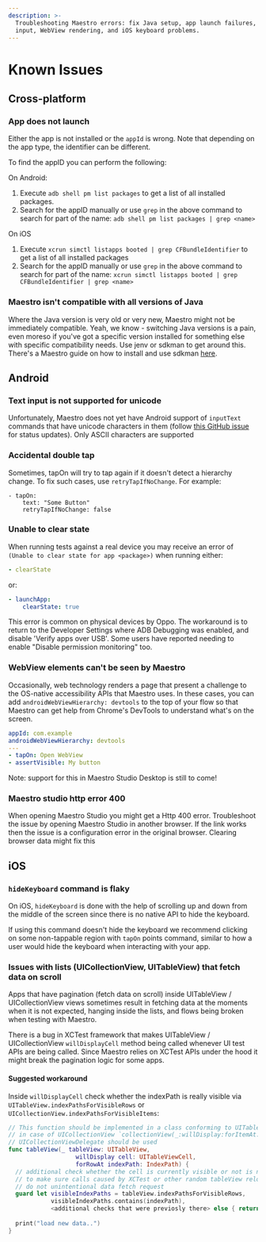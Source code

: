 ```yaml
---
description: >-
  Troubleshooting Maestro errors: fix Java setup, app launch failures, Android
  input, WebView rendering, and iOS keyboard problems.
---
```


# Known Issues

## Cross-platform

### App does not launch

Either the app is not installed or the `appId` is wrong. Note that depending on the app type, the identifier can be different.

To find the appID you can perform the following:

On Android:

1. Execute `adb shell pm list packages` to get a list of all installed packages.
2. Search for the appID manually or use `grep` in the above command to search for part of the name: `adb shell pm list packages | grep <name>`

On iOS

1. Execute `xcrun simctl listapps booted | grep CFBundleIdentifier` to get a list of all installed packages
2. Search for the appID manually or use `grep` in the above command to search for part of the name: `xcrun simctl listapps booted | grep CFBundleIdentifier | grep <name>`

### Maestro isn't compatible with all versions of Java

Where the Java version is very old or very new, Maestro might not be immediately compatible. Yeah, we know - switching Java versions is a pain, even moreso if you've got a specific version installed for something else with specific compatibility needs. Use jenv or sdkman to get around this. There's a Maestro guide on how to install and use sdkman [here](https://www.youtube.com/watch?v=yR7BGMjK0vM).

## Android

### Text input is not supported for unicode

Unfortunately, Maestro does not yet have Android support of `inputText` commands that have unicode characters in them (follow [this GitHub issue](https://github.com/mobile-dev-inc/maestro/issues/146) for status updates). Only ASCII characters are supported

### Accidental double tap

Sometimes, tapOn will try to tap again if it doesn't detect a hierarchy change. To fix such cases, use `retryTapIfNoChange`. For example:

```
- tapOn:
    text: "Some Button"
    retryTapIfNoChange: false
```

### Unable to clear state

When running tests against a real device you may receive an error of `(Unable to clear state for app <package>)` when running either:

```yaml
- clearState
```

or:

```yaml
- launchApp:
    clearState: true
```

This error is common on physical devices by Oppo. The workaround is to return to the Developer Settings where ADB Debugging was enabled, and disable 'Verify apps over USB'. Some users have reported needing to enable "Disable permission monitoring" too.

### WebView elements can't be seen by Maestro

Occasionally, web technology renders a page that present a challenge to the OS-native accessibility APIs that Maestro uses. In these cases, you can add `androidWebViewHierarchy: devtools` to the top of your flow so that Maestro can get help from Chrome's DevTools to understand what's on the screen.

```yaml
appId: com.example
androidWebViewHierarchy: devtools
---
- tapOn: Open WebView
- assertVisible: My button
```

Note: support for this in Maestro Studio Desktop is still to come!


### Maestro studio http error 400

When opening Maestro Studio you might get a Http 400 error. Troubleshoot the issue by opening Maestro Studio in another browser. If the link works then the issue is a configuration error in the original browser. Clearing browser data might fix this

## iOS

### `hideKeyboard` command is flaky

On iOS, `hideKeyboard` is done with the help of scrolling up and down from the middle of the screen since there is no native API to hide the keyboard.

If using this command doesn't hide the keyboard we recommend clicking on some non-tappable region with `tapOn` points command, similar to how a user would hide the keyboard when interacting with your app.

### Issues with lists (UICollectionView, UITableView) that fetch data on scroll

Apps that have pagination (fetch data on scroll) inside UITableView / UICollectionView views sometimes result in fetching data at the moments when it is not expected, hanging inside the lists, and flows being broken when testing with Maestro.

There is a bug in XCTest framework that makes UITableView / UICollectionView `willDisplayCell` method being called whenever UI test APIs are being called. Since Maestro relies on XCTest APIs under the hood it might break the pagination logic for some apps.

#### Suggested workaround

Inside `willDisplayCell` check whether the indexPath is really visible via `UITableView.indexPathsForVisibleRows` or `UICollectionView.indexPathsForVisibleItems`:

```swift
// This function should be implemented in a class conforming to UITableViewDelegate
// in case of UICollectionView `collectionView(_:willDisplay:forItemAt:)` from
// UICollectionViewDelegate should be used
func tableView(_ tableView: UITableView,
                   willDisplay cell: UITableViewCell,
                   forRowAt indexPath: IndexPath) {
  // additional check whether the cell is currently visible or not is needed
  // to make sure calls caused by XCTest or other random tableView reloads
  // do not unintentional data fetch request
  guard let visibleIndexPaths = tableView.indexPathsForVisibleRows,
            visibleIndexPaths.contains(indexPath),
            <additional checks that were previosly there> else { return }
        
  print("load new data..")
}
```
